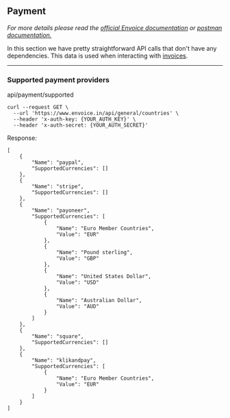﻿## Payment

*For more details please read the [official Envoice documentation](https://www.envoice.in/reference/api/docs/v1) or [postman documentation.](https://documenter.getpostman.com/collection/view/1150943-7298a928-f509-01a3-5e4c-08592855085c#94bd4cf4-d3dc-ee29-7861-24eda482142e)*

In this section we have pretty straightforward API calls that don't have any dependencies. This data is used when interacting with [invoices](./invoice.md).

 --- 

###  Supported payment providers

api/payment/supported
```
curl --request GET \
  --url 'https://www.envoice.in/api/general/countries' \
  --header 'x-auth-key: {YOUR_AUTH_KEY}' \
  --header 'x-auth-secret: {YOUR_AUTH_SECRET}'
```

Response:
```
[
    {
        "Name": "paypal",
        "SupportedCurrencies": []
    },
    {
        "Name": "stripe",
        "SupportedCurrencies": []
    },
    {
        "Name": "payoneer",
        "SupportedCurrencies": [
            {
                "Name": "Euro Member Countries",
                "Value": "EUR"
            },
            {
                "Name": "Pound sterling",
                "Value": "GBP"
            },
            {
                "Name": "United States Dollar",
                "Value": "USD"
            },
            {
                "Name": "Australian Dollar",
                "Value": "AUD"
            }
        ]
    },
    {
        "Name": "square",
        "SupportedCurrencies": []
    },
    {
        "Name": "klikandpay",
        "SupportedCurrencies": [
            {
                "Name": "Euro Member Countries",
                "Value": "EUR"
            }
        ]
    }
]
```